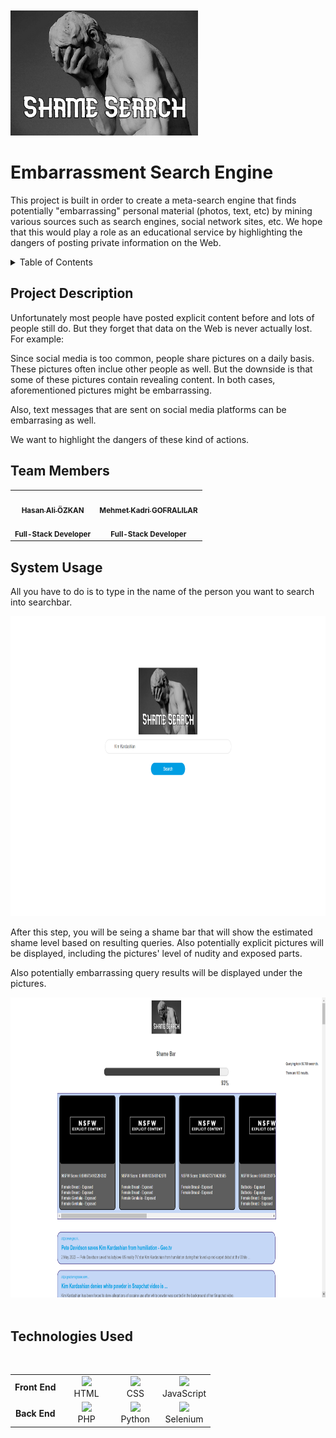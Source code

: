 
<br>
<br>
<img src="images/embarrassmentSearch.png" alt="Logo" width="300" height="200">


# Embarrassment Search Engine

This project is built in order to create a meta-search engine that finds potentially "embarrassing" personal material
(photos, text, etc) by mining various sources such as search engines, social network
sites, etc. We hope that this would play a role as an educational service by highlighting the
dangers of posting private information on the Web.

<!-- TABLE OF CONTENTS -->
<details>
  <summary>Table of Contents</summary>
  <ol>
    <li><a href="#embarrassment-search-engine">Embarrassment Search Engine</a></li>
    <li><a href="#project-description">Project Description</a></li>
    <li><a href="#team-members">Team Members</a></li>
    <li><a href="#system-usage">System Usage</a></li>
    <li><a href="#technologies-used">Technologies Used</a></li>
  </ol>
</details>


## Project Description

<p>
    Unfortunately most people have posted explicit content before and lots of people still do. But they forget that data
on the Web is never actually lost. For example:
</p>
<p>
    Since social media is too common, people share pictures on a daily basis. These pictures often inclue other people 
as well. But the downside is that some of these pictures contain revealing content. In both cases, aforementioned 
pictures might be embarrassing.
</p>
<p>
    Also, text messages that are sent on social media platforms can be embarrasing as well.
</p>
<p>
    We want to highlight the dangers of these kind of actions. 
</p>

## Team Members

<table>
  <tr>
    <td align="center"><a href="https://github.com/hasanaliozkan-dev"><img src="https://avatars.githubusercontent.com/u/63359311?v=4" width="100px;" alt=""/><br /><sub><b>Hasan Ali ÖZKAN</b></sub></a><br /><br /><sub><b>Full-Stack Developer</b></sub></a><br /></a></td>
    <td align="center"><a href="https://github.com/mehmetkadri"><img src="https://avatars.githubusercontent.com/u/58008233?s=400&v=4" width="100px;" alt=""/><br /><sub><b>Mehmet Kadri GOFRALILAR</b></sub></a><br /><br /><sub><b>Full-Stack Developer</b></sub></a><br /></a></td>
  </tr>
</table>


## System Usage

<p>
  All you have to do is to type in the name of the person you want to search into searchbar.
</p>
<img src="images/query_ss.png" alt="Logo" width="960" height="480">
<p>
  After this step, you will be seing a shame bar that will show the estimated shame level based
on resulting queries. Also potentially explicit pictures will be displayed, including the pictures'
level of nudity and exposed parts.
</p>
<p>
  Also potentially embarrassing query results will be displayed under the pictures.
</p>
<img src="images/result_ss.png" alt="Logo" width="960" height="480">

<br>
<br>

## Technologies Used

<br>
<table>
    <tr>
        <td align="center"><b>Front End</b></td>
        <td align="center"><img src="https://simpleicons.org/icons/html5.svg"><br>&nbsp &nbsp HTML &nbsp &nbsp</td>
        <td align="center"><img src="https://simpleicons.org/icons/css3.svg"><br>&nbsp &nbsp CSS &nbsp &nbsp</td>
        <td align="center"><img src="https://simpleicons.org/icons/javascript.svg"><br>JavaScript</td>
    </tr>
    <tr>
        <td align="center"><b>Back End</b></td>
        <td align="center"><img src="https://simpleicons.org/icons/php.svg"><br>PHP</td>
        <td align="center"><img src="https://simpleicons.org/icons/python.svg"><br>Python</td>
        <td align="center"><img src="https://simpleicons.org/icons/selenium.svg"><br>Selenium</td>
    </tr>
</table>
